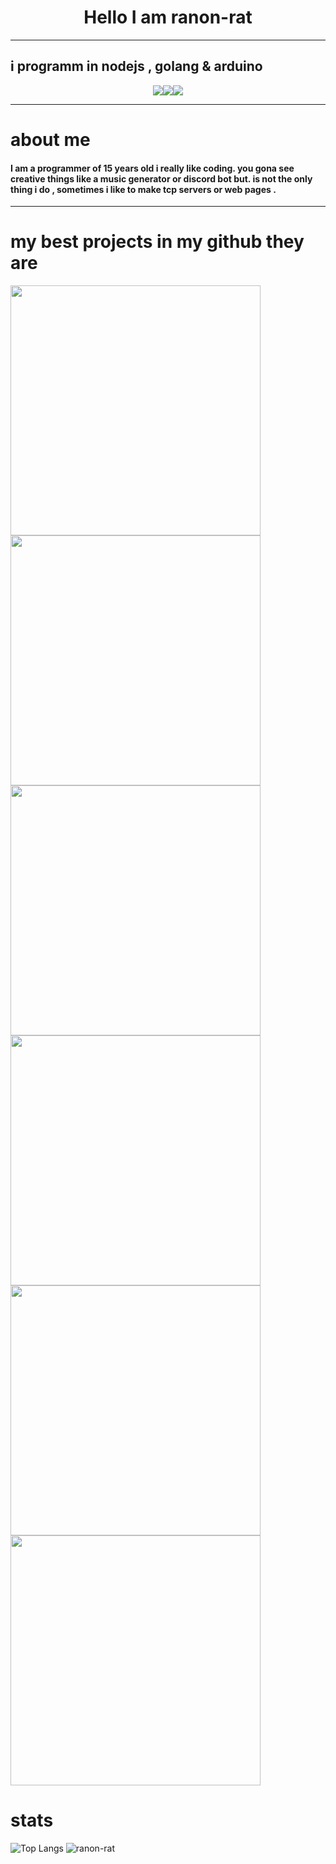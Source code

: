 
<h1 height=500 align="center">Hello I am ranon-rat</h1>

--------------------------------------------

## i programm in nodejs , golang & arduino
<p align="center" height=300px>
<img src= "https://camo.githubusercontent.com/7709c59e8833fe26ce749da6506f8180a50a9bcbff346b0efbb9a9d675be7da6/68747470733a2f2f6d656469612e646973636f72646170702e6e65742f6174746163686d656e74732f3730363334393132363731393234323330322f3738343939323232383133363138393937332f396b2e706e67"><img src="https://camo.githubusercontent.com/2251a8a9328392dabd00abee76b4ba91f390264d8608e6a23fe39bc90cbe02b3/68747470733a2f2f6d656469612e646973636f72646170702e6e65742f6174746163686d656e74732f3730363334393132363731393234323330322f3738343939323438393334353737373731342f4163397662787043704467574141414141456c46546b5375516d43432e706e67"><img src = "https://www.infootec.net/wp-content/uploads/2018/02/Arduino.png">
</p>

---------------------------------------------

# about me

#### I am a programmer of 15 years old i really like coding. you gona see creative things like a music generator or discord bot but. is not the only thing i do , sometimes i like to make tcp servers or web pages .
---------------------------------------------
# my best projects in my github they are </h1>
                 
[<img width=400 src="https://github-readme-stats.vercel.app/api/pin/?username=ranon-rat&repo=redditReplaceHumans&show_owner=true">](https://github.com/pythonBoy123/redditReplaceHumans) 
[<img width=400 src="https://github-readme-stats.vercel.app/api/pin/?username=ranon-rat&repo=monkeyPage&show_owner=true">](https://ranon-rat.github.io/monkeyPage/)
[<img width=400 src="https://github-readme-stats.vercel.app/api/pin/?username=ranon-rat&repo=golang-spyware&show_owner=true">](https://github.com/ranon-rat/golang-spyware) 
[<img width=400 src="https://github-readme-stats.vercel.app/api/pin/?username=ranon-rat&repo=echo-server-go&show_owner=true">](https://github.com/ranon-rat/echo-server-go) 
[<img width=400 src="https://github-readme-stats.vercel.app/api/pin/?username=ranon-rat&repo=when-haces-tus-momos-en-consola&show_owner=true">](https://github.com/ranon-rat/when-haces-tus-momos-en-consola) 
[<img width=400 src="https://github-readme-stats.vercel.app/api/pin/?username=ranon-rat&repo=golang-remote&show_owner=true">](https://github.com/ranon-rat/golang-remote)
# stats


![Top Langs](https://github-readme-stats.vercel.app/api/top-langs/?username=ranon-rat&layout=compact)
![ranon-rat](https://github-readme-stats.vercel.app/api?username=ranon-rat&count_private=true&show_icons=true) 

